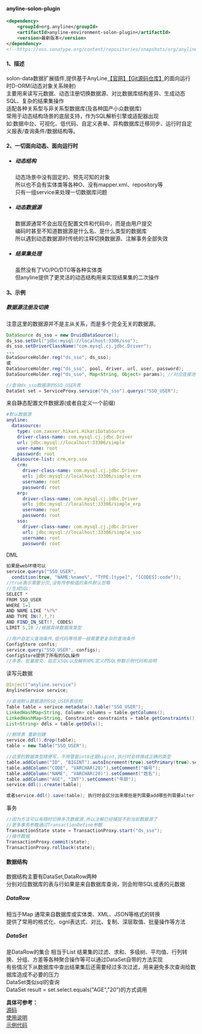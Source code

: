 #### anyline-solon-plugin
```xml
<dependency>
    <groupId>org.anyline</groupId>
    <artifactId>anyline-environment-solon-plugin</artifactId>
    <version>最新版本</version>
</dependency>
<!--https://oss.sonatype.org/content/repositories/snapshots/org/anyline/anyline-environment-solon-plugin/-->
```

#### 1、描述

solon-data数据扩展插件,提供基于AnyLine[【官网】](http://www.anyline.org)[【Git源码仓库】](https://gitee.com/anyline/anyline/tree/master/anyline-environment/anyline-environment-solon-plugin)的面向运行时D-ORM(动态对象关系映射)  
主要用来读写元数据、动态注册切换数据源、对比数据库结构差异、生成动态SQL、复杂的结果集操作  
适配各种关系型与非关系型数据库(及各种国产小众数据库)  
常用于动态结构场景的底层支持，作为SQL解析引擎或适配器出现       
如:数据中台、可视化、低代码、自定义表单、异构数据库迁移同步、运行时自定义报表/查询条件/数据结构等。  

#### 2、一切面向动态、面向运行时

* ##### 动态结构  
  动态场景中没有固定的、预先可知的对象  
  所以也不会有实体类等各种O、没有mapper.xml、repository等    
  只有一组service来处理一切数据库问题 

  
* ##### 动态数据源  
  数据源通常不会出现在配置文件和代码中，而是由用户提交    
  编码时甚至不知道数据源是什么名、是什么类型的数据库  
  所以遇到动态数据源时传统的注释切换数据源、注解事务全部失效

* ##### 结果集处理  
  虽然没有了VO/PO/DTO等各种实体类  
  但anyline提供了更灵活的动态结构用来实现结果集的二次操作

#### 3、示例
##### 数据源注册及切换
注意这里的数据源并不是主从关系，而是多个完全无关的数据源。
```java
DataSource ds_sso = new DruidDataSource();
ds_sso.setUrl("jdbc:mysql://localhost:3306/sso");
ds_sso.setDriverClassName("com.mysql.cj.jdbc.Driver");
...
DataSourceHolder.reg("ds_sso", ds_sso);
或
DataSourceHolder.reg("ds_sso", pool, driver, url, user, password);
DataSourceHolder.reg("ds_sso", Map<String, Object> params); //对应连接池的属性k-v

//查询ds_sso数据源的SSO_USER表
DataSet set = ServiceProxy.service("ds_sso").querys("SSO_USER");
```
来自静态配置文件数据源(或者自定义一个前缀)
```yaml
#默认数据源
anyline:
  datasource:
    type: com.zaxxer.hikari.HikariDataSource
    driver-class-name: com.mysql.cj.jdbc.Driver
    url: jdbc:mysql://localhost:33306/simple
    user-name: root
    password: root
  datasource-list: crm,erp,sso
    crm:
      driver-class-name: com.mysql.cj.jdbc.Driver
      url: jdbc:mysql://localhost:33306/simple_crm
      username: root
      password: root
    erp:
      driver-class-name: com.mysql.cj.jdbc.Driver
      url: jdbc:mysql://localhost:33306/simple_erp
      username: root
      password: root
    sso:
      driver-class-name: com.mysql.cj.jdbc.Driver
      url: jdbc:mysql://localhost:33306/simple_sso
      username: root
      password: root
```

DML
```java
如果是web环境可以
service.querys("SSO_USER", 
  condition(true, "NAME:%name%", "TYPE:[type]", "[CODES]:code"));
//true表示需要分页,没有传参籹值的条件默认忽略
//生成SQL:
SELECT * 
FROM SSO_USER 
WHERE 1=1 
AND NAME LIKE '%?%' 
AND TYPE IN(?,?,?)
AND FIND_IN_SET(?, CODES)	
LIMIT 5,10 //根据具体数据库类型

//用户自定义查询条件,低代码等场景一般需要更复杂的查询条件
ConfigStore confis;
service.query("SSO_USER", configs);
ConfigStore提供了所有的SQL操作  
//多表、批量提交、自定义SQL以及解析XML定义的SQL参数示例代码和说明
```

读写元数据
```java
@Inject("anyline.service")
AnylineService service;

//查询默认数据源的SSO_USER表结构
Table table = serivce.metadata().table("SSO_USER");
LinkedHashMap<String, Column> columns = table.getColumns();                 //表中的列
LinkedHashMap<String, Constraint> constraints = table.getConstraints();     //表中上约束
List<String> ddls = table.getDdls();                                        //表的创建SQL

//删除表 重新创建
service.ddl().drop(table);
table = new Table("SSO_USER");

//这里的数据类型随便写，不用管是int8还是bigint,执行时会转换成正确的类型
table.addColumn("ID", "BIGINT").autoIncrement(true).setPrimary(true).setComment("主键");
table.addColumn("CODE", "VARCHAR(20)").setComment("编号");
table.addColumn("NAME", "VARCHAR(20)").setComment("姓名");
table.addColumn("AGE", "INT").setComment("年龄");
service.ddl().create(table);

或者service.ddl().save(table); 执行时会区分出来哪些是列需要add哪些列需要alter
```
事务

```java
//因为方法可以有随时切换多次数据源,所以注解已经捕捉不到当前数据源了
//更多事务参数通过TransactionDefine参数
TransactionState state = TransactionProxy.start("ds_sso"); 
//操作数据
TransactionProxy.commit(state);
TransactionProxy.rollback(state);
```

#### 数据结构
数据结构主要有DataSet,DataRow两种  
分别对应数据库的表与行如果是来自数据库查询，则会附带SQL或表的元数据  

##### DataRow
相当于Map 通常来自数据库或实体类、XML、JSON等格式的转换  
提供了常用的格式化、ognl表达式、对比、复制、深层取值、批量操作等方法

##### DataSet
是DataRow的集合 相当于List
结果集的过滤、求和、多级树、平均值、行列转换、分组、方差等各种聚合操作等可以通过DataSet自带的方法实现  
有些情况下从数据库中查出结果集后还需要经过多次过滤，用来避免多次查询给数据库造成不必要的压力  
DataSet类似sql的查询  
DataSet result = set.select.equals("AGE","20")的方式调用

**具体可参考：**  
[源码](https://gitee.com/anyline/anyline)  
[使用说明](http://doc.anyline.org/ss/03_12)  
[示例代码](https://gitee.com/anyline/anyline-simple)  